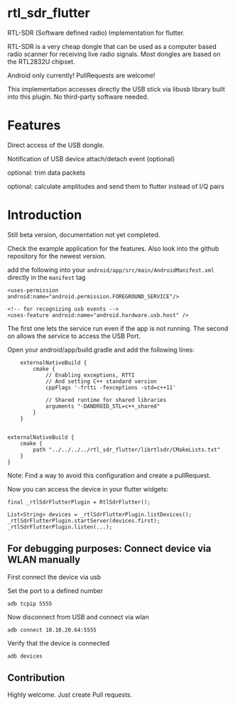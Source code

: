 # rtl_sdr_flutter

RTL-SDR (Software defined radio) Implementation for flutter.

RTL-SDR is a very cheap dongle that can be used as a computer based radio scanner for receiving live radio signals. Most dongles are based on the RTL2832U chipset. 

Android only currently! PullRequests are welcome!

This implementation accesses directly the USB stick via libusb library built into this plugin. No third-party software needed.


# Features

Direct access of the USB dongle.

Notification of USB device attach/detach event (optional)

optional: trim data packets

optional: calculate amplitudes and send them to flutter instead of I/Q pairs

# Introduction

Still beta version, documentation not yet completed.

Check the example application for the features. Also look into the github repository for the newest version. 

add the following into your ``android/app/src/main/AndroidManifest.xml`` directly in the ``manifest`` tag

    <uses-permission android:name="android.permission.FOREGROUND_SERVICE"/>

    <!-- for recognizing usb events -->
    <uses-feature android:name="android.hardware.usb.host" />

The first one lets the service run even if the app is not running.
The second on allows the service to access the USB Port.

Open your android/app/build.gradle and add the following lines:

        externalNativeBuild {
            cmake {
                // Enabling exceptions, RTTI
                // And setting C++ standard version
                cppFlags '-frtti -fexceptions -std=c++11'

                // Shared runtime for shared libraries
                arguments "-DANDROID_STL=c++_shared"
            }
        }


    externalNativeBuild {
        cmake {
            path "../../../../rtl_sdr_flutter/librtlsdr/CMakeLists.txt"
        }
    }

Note: Find a way to avoid this configuration and create a pullRequest.

Now you can access the device in your flutter widgets:

    final _rtlSdrFlutterPlugin = RtlSdrFlutter();

    List<String> devices = _rtlSdrFlutterPlugin.listDevices();
    _rtlSdrFlutterPlugin.startServer(devices.first);
    _rtlSdrFlutterPlugin.listen(...);

## For debugging purposes: Connect device via WLAN manually

First connect the device via usb

Set the port to a defined number

    adb tcpip 5555

Now disconnect from USB and connect via wlan

    adb connect 10.10.20.64:5555

Verify that the device is connected

    adb devices

## Contribution

Highly welcome. Just create Pull requests.

